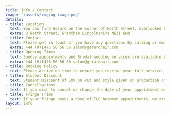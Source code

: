 ```yaml
---
title: Info / Contact
image: "/assets/img/og-image.png"
details:
- title: Location
  text: You can find Gerard on the corner of North Street, overlooked by the spire of St Wulframs Church. We are located a few minutes walk from the market center.
  extra: 3 North Street, Grantham Lincolnshire NG31 6NU
- title: Contact
  text: Please get in touch if you have any questions by calling or emailing. We will endeavour to get back to you as soon as possible. Appointments can be made via our online booking tool or phone us during business hours.
  extra: +44 (0)1476 56 56 56 salon@gerardhair.com
- title: Opening Times
  text: Sunday appointments and Bridal wedding services are available by request
  extra: +44 (0)1476 56 56 56 salon@gerardhair.com
- title: Booking Policy
  text: Please arrive on time to ensure you receive your full service. If you are running late, we will do everything we can to accommodate you. If you are excessively late, please keep in mind that we may have to reschedule your appointment.
- title: Student Discount
  text: Student Discount of 10% on cut and style given on production of a valid Student Union Card (with selected stylists). 
- title: Cancellations
  text: If you wish to cancel or change the date of your appointment we require a minimum of 24 hours notice, as a courtesy to both our stylists and other clients. 
- title: Fringe Trims
  text: If your fringe needs a dose of TLC between appointments, we are happy to offer a courtesy fringe trim within eight weeks of your previous appointment. 
layout: info
---
```


